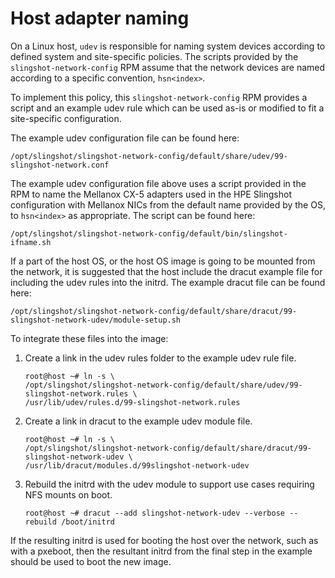 # Host adapter naming

On a Linux host, `udev` is responsible for naming system devices according to defined system and site-specific policies. The scripts provided by the `slingshot-network-config` RPM assume that the network devices are named according to a specific convention, `hsn<index>`.

To implement this policy, this `slingshot-network-config` RPM provides a script and an example udev rule which can be used as-is or modified to fit a site-specific configuration.

The example udev configuration file can be found here:

`/opt/slingshot/slingshot-network-config/default/share/udev/99-slingshot-network.conf`

The example udev configuration file above uses a script provided in the RPM to name the Mellanox CX-5 adapters used in the HPE Slingshot configuration with Mellanox NICs from the default name provided by the OS, to `hsn<index>` as appropriate.
The script can be found here:

`/opt/slingshot/slingshot-network-config/default/bin/slingshot-ifname.sh`

If a part of the host OS, or the host OS image is going to be mounted from the network, it is suggested that the host include the dracut example file for including the udev rules into the initrd.
The example dracut file can be found here:

`/opt/slingshot/slingshot-network-config/default/share/dracut/99-slingshot-network-udev/module-setup.sh`

To integrate these files into the image:

1. Create a link in the udev rules folder to the example udev rule file.

   ```screen
   root@host ~# ln -s \
   /opt/slingshot/slingshot-network-config/default/share/udev/99-slingshot-network.rules \
   /usr/lib/udev/rules.d/99-slingshot-network.rules
   ```

2. Create a link in dracut to the example udev module file.

   ```screen
   root@host ~# ln -s \
   /opt/slingshot/slingshot-network-config/default/share/dracut/99-slingshot-network-udev \
   /usr/lib/dracut/modules.d/99slingshot-network-udev
   ```

3. Rebuild the initrd with the udev module to support use cases requiring NFS mounts on boot.

   ```screen
   root@host ~# dracut --add slingshot-network-udev --verbose --rebuild /boot/initrd
   ```

If the resulting initrd is used for booting the host over the network, such as with a pxeboot, then the resultant initrd from the final step in the example should be used to boot the new image.
